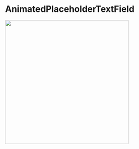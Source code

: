 # AnimatedPlaceholderTextField

<img src="https://github.com/marlonjames71/AnimatedPlaceholderTextField/blob/main/AnimatedTextField.gif" width="400">
